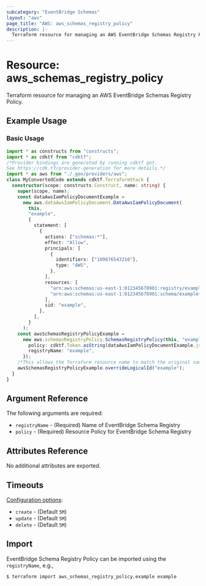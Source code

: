 ```yaml
---
subcategory: "EventBridge Schemas"
layout: "aws"
page_title: "AWS: aws_schemas_registry_policy"
description: |-
  Terraform resource for managing an AWS EventBridge Schemas Registry Policy.
---
```


# Resource: aws_schemas_registry_policy

Terraform resource for managing an AWS EventBridge Schemas Registry Policy.

## Example Usage

### Basic Usage

```typescript
import * as constructs from "constructs";
import * as cdktf from "cdktf";
/*Provider bindings are generated by running cdktf get.
See https://cdk.tf/provider-generation for more details.*/
import * as aws from "./.gen/providers/aws";
class MyConvertedCode extends cdktf.TerraformStack {
  constructor(scope: constructs.Construct, name: string) {
    super(scope, name);
    const dataAwsIamPolicyDocumentExample =
      new aws.dataAwsIamPolicyDocument.DataAwsIamPolicyDocument(
        this,
        "example",
        {
          statement: [
            {
              actions: ["schemas:*"],
              effect: "Allow",
              principals: [
                {
                  identifiers: ["109876543210"],
                  type: "AWS",
                },
              ],
              resources: [
                "arn:aws:schemas:us-east-1:012345678901:registry/example",
                "arn:aws:schemas:us-east-1:012345678901:schema/example*",
              ],
              sid: "example",
            },
          ],
        }
      );
    const awsSchemasRegistryPolicyExample =
      new aws.schemasRegistryPolicy.SchemasRegistryPolicy(this, "example_1", {
        policy: cdktf.Token.asString(dataAwsIamPolicyDocumentExample.json),
        registryName: "example",
      });
    /*This allows the Terraform resource name to match the original name. You can remove the call if you don't need them to match.*/
    awsSchemasRegistryPolicyExample.overrideLogicalId("example");
  }
}

```

## Argument Reference

The following arguments are required:

* `registryName` - (Required) Name of EventBridge Schema Registry
* `policy` - (Required) Resource Policy for EventBridge Schema Registry

## Attributes Reference

No additional attributes are exported.

## Timeouts

[Configuration options](https://www.terraform.io/docs/configuration/blocks/resources/syntax.html#operation-timeouts):

* `create` - (Default `5M`)
* `update` - (Default `5M`)
* `delete` - (Default `5M`)

## Import

EventBridge Schema Registry Policy can be imported using the `registryName`, e.g.,

```
$ terraform import aws_schemas_registry_policy.example example
```

<!-- cache-key: cdktf-0.17.0-pre.15 input-2efae9368cc6cc0443cd2e2c08ffa3a65530ebd34ac5a2832ef31c4352424c91 -->